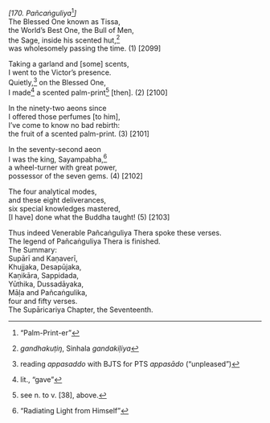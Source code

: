*\[170. Pañcaṅguliya*[^1]*\]*  
The Blessed One known as Tissa,  
the World’s Best One, the Bull of Men,  
the Sage, inside his scented hut,[^2]  
was wholesomely passing the time. (1) \[2099\]

Taking a garland and \[some\] scents,  
I went to the Victor’s presence.  
Quietly,[^3] on the Blessed One,  
I made[^4] a scented palm-print[^5] \[then\]. (2) \[2100\]

In the ninety-two aeons since  
I offered those perfumes \[to him\],  
I’ve come to know no bad rebirth:  
the fruit of a scented palm-print. (3) \[2101\]

In the seventy-second aeon  
I was the king, Sayampabha,[^6]  
a wheel-turner with great power,  
possessor of the seven gems. (4) \[2102\]

The four analytical modes,  
and these eight deliverances,  
six special knowledges mastered,  
\[I have\] done what the Buddha taught! (5) \[2103\]

Thus indeed Venerable Pañcaṅguliya Thera spoke these verses.  
The legend of Pañcaṅguliya Thera is finished.  
The Summary:  
Supārī and Kaṇaverī,  
Khujjaka, Desapūjaka,  
Kaṇikāra, Sappidada,  
Yūthika, Dussadāyaka,  
Māḷa and Pañcaṅgulika,  
four and fifty verses.  
The Supāricariya Chapter, the Seventeenth.  
[^1]: “Palm-Print-er”  
[^2]: *gandhakuṭiŋ*, Sinhala *gandakiḷiya*  
[^3]: reading *appasaddo* with BJTS for PTS *appasādo* (“unpleased”)  
[^4]: lit., “gave”  
[^5]: see n. to v. \[38\], above.  
[^6]: “Radiating Light from Himself”
